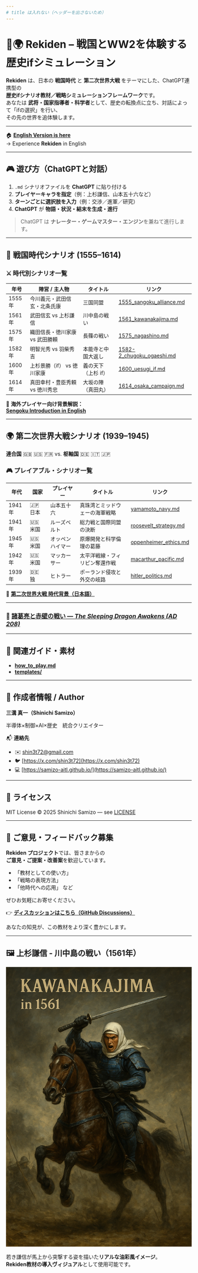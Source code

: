 ```yaml
---
# title は入れない（ヘッダーを出さないため）
---
```


<style>
html,body{height:100%; margin:0;}
body{
  background-image:url('{{ site.baseurl }}/assets/images/washi.PNG');
  background-size:cover;
  background-position:center;
  background-attachment:fixed;
}

/* Minima のヘッダー・タイトル類を完全に消す */
.site-header, .site-footer, .site-title, .page-title, header {
  display: none !important;
}
.page-content, .wrapper, .page, .post, .post-list,
.site-nav, .site-nav .page-link {
  background: transparent !important;
  box-shadow: none !important;
  border: none !important;
}

/* コンテンツ領域（必要なら白地に戻したい時は background を調整）*/
.main{
  max-width:980px; margin:2rem auto; padding:0;
  background: transparent;
}
</style>

<div class="main" markdown="1">

# 🏯🌍 **Rekiden – 戦国とWW2を体験する歴史ifシミュレーション**

**Rekiden** は、日本の **戦国時代** と **第二次世界大戦** をテーマにした、ChatGPT連携型の  
**歴史ifシナリオ教材／戦略シミュレーションフレームワーク**です。  
あなたは **武将・国家指導者・科学者**として、歴史の転換点に立ち、対話によって「ifの選択」を行い、  
その先の世界を追体験します。

---

🏠 [**English Version is here**](./README_en.md)  
→ Experience **Rekiden** in English

---

## 🎮 **遊び方（ChatGPTと対話）**

1. `.md` シナリオファイルを **ChatGPT** に貼り付ける  
2. **プレイヤーキャラを指定**（例：上杉謙信、山本五十六など）  
3. **ターンごとに選択肢を入力**（例：交渉／進軍／研究）  
4. **ChatGPT** が **物語・状況・結末を生成・進行**

> ChatGPT は **ナレーター・ゲームマスター・エンジン**を兼ねて進行します。

---

## 🏯 **戦国時代シナリオ (1555–1614)**

### ⚔️ **時代別シナリオ一覧**

| 年号 | 陣営 / 主人物 | タイトル | リンク |
|---|---|---|---|
| 1555年 | 今川義元・武田信玄・北条氏康 | 三国同盟 | [1555_sangoku_alliance.md](./sengoku/periods/1555_sangoku_alliance.md) |
| 1561年 | 武田信玄 vs 上杉謙信 | 川中島の戦い | [1561_kawanakajima.md](./sengoku/periods/1561_kawanakajima.md) |
| 1575年 | 織田信長・徳川家康 vs 武田勝頼 | 長篠の戦い | [1575_nagashino.md](./sengoku/periods/1575_nagashino.md) |
| 1582年 | 明智光秀 vs 羽柴秀吉 | 本能寺と中国大返し | [1582-2_chugoku_ogaeshi.md](./sengoku/periods/1582-2_chugoku_ogaeshi.md) |
| 1600年 | 上杉景勝（if） vs 徳川家康 | 義の天下（上杉 if） | [1600_uesugi_if.md](./sengoku/periods/1600_uesugi_if.md) |
| 1614年 | 真田幸村・豊臣秀頼 vs 徳川秀忠 | 大坂の陣（真田丸） | [1614_osaka_campaign.md](./sengoku/periods/1614_osaka_campaign.md) |

📘 **海外プレイヤー向け背景解説：**  
[**Sengoku Introduction in English**](./docs/sengoku_intro_en.md)

---

## 🌍 **第二次世界大戦シナリオ (1939–1945)**  
**連合国** 🇬🇧 🇺🇸 🇫🇷 vs. **枢軸国** 🇩🇪 🇮🇹 🇯🇵

### 🎮 **プレイアブル・シナリオ一覧**

| 年代 | 国家 | プレイヤー | タイトル | リンク |
|---|---|---|---|---|
| 1941年 | 🇯🇵 日本 | 山本五十六 | 真珠湾とミッドウェーの海軍戦略 | [yamamoto_navy.md](./ww2/japan/yamamoto_navy.md) |
| 1941年 | 🇺🇸 米国 | ルーズベルト | 総力戦と国際同盟の決断 | [roosevelt_strategy.md](./ww2/usa/roosevelt_strategy.md) |
| 1945年 | 🇺🇸 米国 | オッペンハイマー | 原爆開発と科学倫理の葛藤 | [oppenheimer_ethics.md](./ww2/usa/oppenheimer_ethics.md) |
| 1942年 | 🇺🇸 米国 | マッカーサー | 太平洋戦線・フィリピン奪還作戦 | [macarthur_pacific.md](./ww2/usa/macarthur_pacific.md) |
| 1939年 | 🇩🇪 独 | ヒトラー | ポーランド侵攻と外交の岐路 | [hitler_politics.md](./ww2/germany/hitler_politics.md) |

📖 [**第二次世界大戦 時代背景（日本語）**](./ww2/ww2_overview.md)

---

### 🐉 [**諸葛亮と赤壁の戦い** — *The Sleeping Dragon Awakens (AD 208)*](./three_kingdoms/red_cliffs_en.md)

---

## 📘 **関連ガイド・素材**
- [**how_to_play.md**](./docs/how_to_play.md)  
- [**templates/**](./templates/)

---

## 👤 **作成者情報 / Author**

**三溝 真一（Shinichi Samizo）**  

半導体×制御×AI×歴史　統合クリエイター

📬 **連絡先**  
- ✉️ [shin3t72@gmail.com](mailto:shin3t72@gmail.com)  
- 🐦 [https://x.com/shin3t72](https://x.com/shin3t72)  
- 💻 [https://samizo-aitl.github.io/](https://samizo-aitl.github.io/)

---

## 📜 **ライセンス**
MIT License © 2025 Shinichi Samizo — see [LICENSE](./LICENSE)

---

## 💬 **ご意見・フィードバック募集**

**Rekiden プロジェクト**では、皆さまからの  
**ご意見・ご提案・改善案**を歓迎しています。

- 「教材としての使い方」  
- 「戦略の表現方法」  
- 「他時代への応用」 など

ぜひお気軽にお寄せください。

👉 [**ディスカッションはこちら（GitHub Discussions）**](https://github.com/Samizo-AITL/Rekiden/discussions)

あなたの知見が、この教材をより深く豊かにします。

---

## 🖼️ **上杉謙信 - 川中島の戦い（1561年）**

![上杉謙信 川中島の戦い](./Uesugi_Kenshin_Kawanakajima_1561.png)

若き謙信が馬上から突撃する姿を描いた**リアルな油彩風イメージ**。  
**Rekiden教材の導入ヴィジュアル**として使用可能です。

</div>

